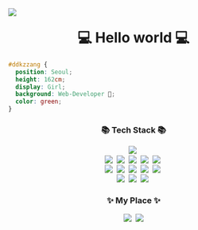 <img align ="left" src = "https://user-images.githubusercontent.com/84914729/185271107-63e17d20-43d8-4b2a-a369-d42d46928550.png">
<h1 align="center"> 💻 Hello world 💻 </h1>

```css
#ddkzzang { 
  position: Seoul; 
  height: 162cm; 
  display: Girl; 
  background: Web-Developer 🔨; 
  color: green; 
}
```

<h3 align="center">📚 Tech Stack 📚</h3>
<p align="center">
  <img src="https://img.shields.io/badge/Java-007396?style=flat-square&logo=Java&logoColor=white"/></a>&nbsp
  <br>
  <img src="https://img.shields.io/badge/Javascript-ffb13b?style=flat-square&logo=javascript&logoColor=white"/></a>&nbsp 
  <img src="https://img.shields.io/badge/jQuery-0769AD?style=flat-square&logo=jQuery&logoColor=white"/></a>&nbsp 
  <img src="https://img.shields.io/badge/HTML5-E34F26?style=flat-square&logo=HTML5&logoColor=white"/></a>&nbsp 
  <img src="https://img.shields.io/badge/CSS3-1572B6?style=flat-square&logo=CSS3&logoColor=white"/></a>&nbsp 
  <img src="https://img.shields.io/badge/Vue.js-4FC08D?style=flat-square&logo=Vue.js&logoColor=white"/></a>&nbsp
  <br>
  <img src="https://img.shields.io/badge/Spring-6DB33F?style=flat-square&logo=Spring&logoColor=white"/></a>&nbsp
  <img src="https://img.shields.io/badge/SpringBoot-6DB33F?style=flat-square&logo=SpringBoot&logoColor=white"/></a>&nbsp 
  <img src="https://img.shields.io/badge/Oracle-F80000?style=flat-square&logo=Node.js&logoColor=white"/></a>&nbsp
  <img src="https://img.shields.io/badge/Node.js-339933?style=flat-square&logo=Node.js&logoColor=white"/></a>&nbsp
  <img src="https://img.shields.io/badge/Apache Tomcat-F8DC75?style=flat-square&logo=Apache Tomcat&logoColor=white"/></a>&nbsp
  <br>
  <img src="https://img.shields.io/badge/Jenkins-D24939?style=flat-square&logo=Jenkins&logoColor=white"/></a>&nbsp 
  <img src="https://img.shields.io/badge/Github-F80000?style=flat-square&logo=Github&logoColor=white"/></a>&nbsp
  <img src="https://img.shields.io/badge/SourceTree-0052CC?style=flat-square&logo=SourceTree&logoColor=white"/></a>&nbsp
</p>

<h3 align="center">✨ My Place ✨</h3>
<p align="center">
   <a align="center" href="https://www.instagram.com/uuuuudk/"><img src="https://img.shields.io/badge/Instagram-E4405F?style=flat-square&logo=Instagram&logoColor=white&link=https://www.instagram.com/uuuuudk/"/></a>&nbsp
    <a href="mailto:uuuuddk@gmail.com"><img src="https://img.shields.io/badge/Gmail-d14836?style=flat-square&logo=Gmail&logoColor=white&link=uuuuddk@gmail.com"/></a>
</p>


